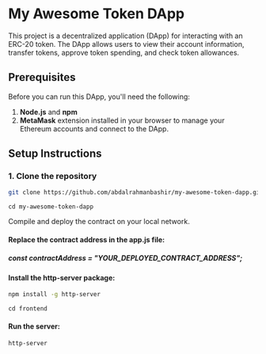 # My Awesome Token DApp

This project is a decentralized application (DApp) for interacting with an ERC-20 token. 
The DApp allows users to view their account information, transfer tokens, approve token spending, and check token allowances.

## Prerequisites

Before you can run this DApp, you'll need the following:

1. **Node.js** and **npm**
2. **MetaMask** extension installed in your browser to manage your Ethereum accounts and connect to the DApp.

## Setup Instructions

### 1. Clone the repository

```bash
git clone https://github.com/abdalrahmanbashir/my-awesome-token-dapp.git

```
```
cd my-awesome-token-dapp
```
Compile and deploy the contract on your local network.

#### Replace the contract address in the app.js file:
##### const contractAddress = "YOUR_DEPLOYED_CONTRACT_ADDRESS";

#### Install the http-server package:

```bash
npm install -g http-server
```
```
cd frontend
```
#### Run the server:

```bash
http-server
```
